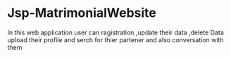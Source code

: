 # Jsp-MatrimonialWebsite
In this web application user can ragistration ,update their data ,delete Data
upload their profile and serch for thier partener and also conversation with them
